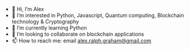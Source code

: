 - 👋 Hi, I’m Alex
- 👀 I’m interested in Python, Javascript, Quantum computing, Blockchain technology & Cryptography
- 🌱 I’m currently learning Python
- 💞️ I’m looking to collaborate on blockchain applications
- 📫 How to reach me: email alex.ralph.graham@gmail.com

<!---
Grifftas/Grifftas is a ✨ special ✨ repository because its `README.md` (this file) appears on your GitHub profile.
You can click the Preview link to take a look at your changes.
--->

